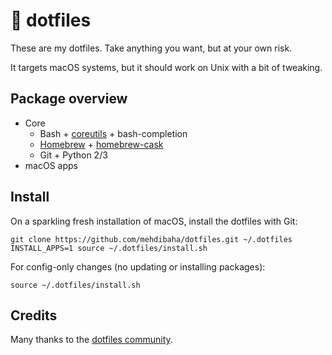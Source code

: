 # 🔨 dotfiles

These are my dotfiles. Take anything you want, but at your own risk.

It targets macOS systems, but it should work on Unix with a bit of tweaking.

## Package overview

* Core
  * Bash + [coreutils](https://en.wikipedia.org/wiki/GNU_Core_Utilities) + bash-completion
  * [Homebrew](https://brew.sh) + [homebrew-cask](https://caskroom.github.io)
  * Git + Python 2/3
* macOS apps

## Install

On a sparkling fresh installation of macOS, install the dotfiles with Git:

    git clone https://github.com/mehdibaha/dotfiles.git ~/.dotfiles
    INSTALL_APPS=1 source ~/.dotfiles/install.sh

For config-only changes (no updating or installing packages):

    source ~/.dotfiles/install.sh

## Credits

Many thanks to the [dotfiles community](https://dotfiles.github.io).

